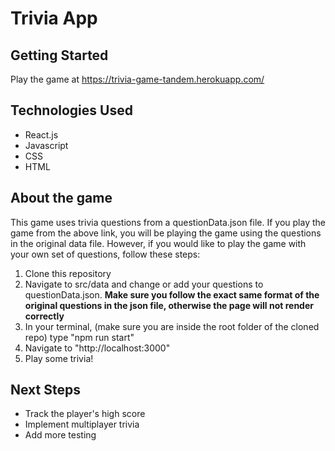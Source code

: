 # Trivia App

## Getting Started
Play the game at https://trivia-game-tandem.herokuapp.com/

## Technologies Used
- React.js
- Javascript
- CSS
- HTML
  
## About the game
This game uses trivia questions from a questionData.json file.  If you play the game from the above link, you will be playing the game using the questions in the original data file.  However, if you would like to play the game with your own set of questions, follow these steps:

1. Clone this repository
2. Navigate to src/data and change or add your questions to questionData.json.  **Make sure you follow the exact same format of the original questions in the json file, otherwise the page will not render correctly**
3. In your terminal, (make sure you are inside the root folder of the cloned repo) type "npm run start"
4. Navigate to "http://localhost:3000"
5. Play some trivia!

## Next Steps
- Track the player's high score
- Implement multiplayer trivia
- Add more testing